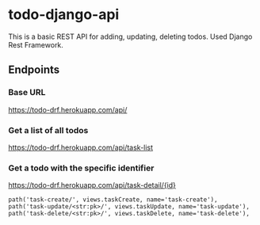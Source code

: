 # todo-django-api
This is a basic REST API for adding, updating, deleting todos. Used Django Rest Framework.

## Endpoints

### Base URL
https://todo-drf.herokuapp.com/api/

### Get a list of all todos
https://todo-drf.herokuapp.com/api/task-list

### Get a todo with the specific identifier
https://todo-drf.herokuapp.com/api/task-detail/{id}


    path('task-create/', views.taskCreate, name='task-create'),
    path('task-update/<str:pk>/', views.taskUpdate, name='task-update'),
    path('task-delete/<str:pk>/', views.taskDelete, name='task-delete'),
